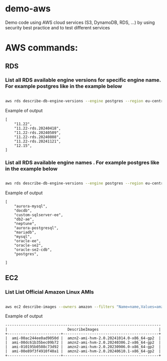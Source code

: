 # demo-aws
Demo code using AWS cloud services (S3, DynamoDB, RDS, ...) by using security best practice and to test different services

# AWS commands:

## RDS

### List all RDS available engine versions for specific engine name. For example postgres like in the example below
```bash

aws rds describe-db-engine-versions --engine postgres --region eu-central-1 --query "DBEngineVersions[].EngineVersion"

```


Example of output

```text
[
    "11.22",
    "11.22-rds.20240418",
    "11.22-rds.20240509",
    "11.22-rds.20240808",
    "11.22-rds.20241121",
    "12.15",
]
```


### List all RDS available engine names . For example postgres like in the example below
```bash

aws rds describe-db-engine-versions --engine postgres --region eu-central-1 --query "DBEngineVersions[].EngineVersion"

```

Example of output

```text
[
    "aurora-mysql",
    "docdb",
    "custom-sqlserver-ee",
    "db2-ae",
    "neptune",
    "aurora-postgresql",
    "mariadb",
    "mysql",
    "oracle-ee",
    "oracle-se2",
    "oracle-se2-cdb",
    "postgres",

]
```


## EC2

### List List Official Amazon Linux AMIs
```bash

aws ec2 describe-images --owners amazon --filters "Name=name,Values=amzn2-ami-hvm-*-x86_64-gp2" --query 'Images[*].[ImageId,Name]' --output table


```

Example of output

```text
----------------------------------------------------------------------
|                           DescribeImages                           |
+------------------------+-------------------------------------------+
|  ami-00ac244ee0ad9050d |  amzn2-ami-hvm-2.0.20241014.0-x86_64-gp2  |
|  ami-00dc61b35bec09b72 |  amzn2-ami-hvm-2.0.20240306.2-x86_64-gp2  |
|  ami-010195b0508c73d92 |  amzn2-ami-hvm-2.0.20230906.0-x86_64-gp2  |
|  ami-00e89f3f4910f40a1 |  amzn2-ami-hvm-2.0.20240610.1-x86_64-gp2  |
+------------------------+-------------------------------------------+
```

